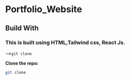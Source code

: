  # Portfolio_Website

 ## Build With 

### This is built using HTML,Tailwind css, React Js.

-->`git clone`

**Clone the repo:**

```bash
git clone
```
